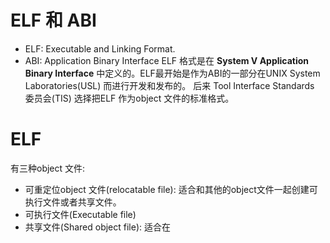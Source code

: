 # ELF 和 ABI
- ELF: Executable and Linking Format.
- ABI: Application Binary Interface
ELF 格式是在  **System V Application Binary Interface** 中定义的。ELF最开始是作为ABI的一部分在UNIX System Laboratories(USL) 而进行开发和发布的。 后来 Tool Interface Standards 委员会(TIS) 选择把ELF 作为object 文件的标准格式。 
# ELF 
有三种object 文件:
- 可重定位object 文件(relocatable file): 适合和其他的object文件一起创建可执行文件或者共享文件。
- 可执行文件(Executable file)
- 共享文件(Shared object file): 适合在
<!--stackedit_data:
eyJoaXN0b3J5IjpbLTE2ODI3NDMzOTAsLTE5Mjk2MTEzOSwtMT
EyNDk2MjQ3MywyMDA2OTQ2NTIyLDczMDk5ODExNl19
-->
